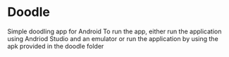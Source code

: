 # Doodle
Simple doodling app for Android
To run the app, either run the application using Andriod Studio and 
an emulator or run the application by using the apk provided in the doodle folder

